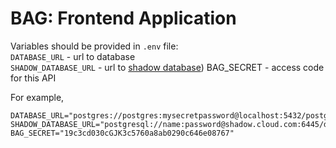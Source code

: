 # BAG: Frontend Application

Variables should be provided in `.env` file:  
`DATABASE_URL` - url to database  
`SHADOW_DATABASE_URL` - url to [shadow database](https://www.prisma.io/docs/concepts/components/prisma-migrate/shadow-database))
BAG_SECRET - access code for this API

For example,

```
DATABASE_URL="postgres://postgres:mysecretpassword@localhost:5432/postgres"
SHADOW_DATABASE_URL="postgresql://name:password@shadow.cloud.com:6445/database"
BAG_SECRET="19c3cd030cGJK3c5760a8ab0290c646e08767"

```
